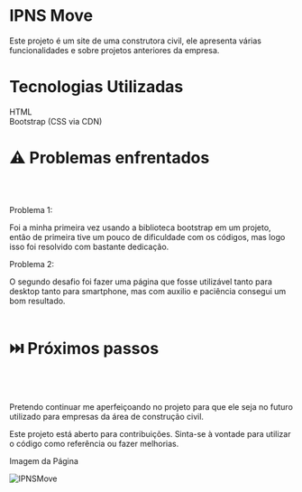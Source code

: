 <h1>IPNS Move</h1>

Este projeto é um site de uma construtora civil, ele apresenta várias funcionalidades e sobre projetos anteriores da empresa.

<h1>Tecnologias Utilizadas</h1>

HTML<br>
Bootstrap (CSS via CDN)

<h1>⚠️ Problemas enfrentados</h1>
<br><br>


Problema 1:

Foi a minha primeira vez usando a biblioteca bootstrap em um projeto, então de primeira tive um pouco de dificuldade com os códigos, mas logo isso foi resolvido com bastante dedicação.

Problema 2:

O segundo desafio foi fazer uma página que fosse utilizável tanto para desktop tanto para smartphone, mas com auxilio e paciência consegui um bom resultado.<br><br>


<h1>⏭️ Próximos passos</h1>
<br><br>


Pretendo continuar me aperfeiçoando no projeto para que ele seja no futuro utilizado para empresas da área de construção civil.


Este projeto está aberto para contribuições. Sinta-se à vontade para utilizar o código como referência ou fazer melhorias.

Imagem da Página 

![IPNSMove](https://github.com/IanPedr/IPNS-Move/assets/118200333/1bf182c9-c9e9-4763-8080-cafe1ee66fda)

